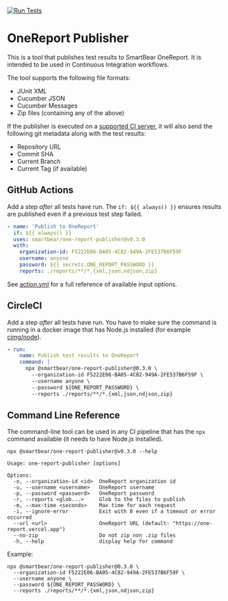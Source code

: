 [![Run Tests](https://github.com/SmartBear/one-report-publisher/actions/workflows/test.yaml/badge.svg)](https://github.com/SmartBear/one-report-publisher/actions/workflows/test.yaml)

# OneReport Publisher

This is a tool that publishes test results to SmartBear OneReport. It is intended to be used in Continuous Integration workflows.

The tool supports the following file formats:

- JUnit XML
- Cucumber JSON
- Cucumber Messages
- Zip files (containing any of the above)

If the publisher is executed on a [supported CI server](https://github.com/cucumber/ci-environment#supported-ci-servers),
it will also send the following git metadata along with the test results:

- Repository URL
- Commit SHA
- Current Branch
- Current Tag (if available)

## GitHub Actions

Add a step _after_ all tests have run. The `if: ${{ always() }}` ensures results are published even if a previous test
step failed.

```yml
- name: 'Publish to OneReport'
  if: ${{ always() }}
  uses: smartbear/one-report-publisher@v0.3.0
  with:
    organization-id: F5222E06-BA05-4C82-949A-2FE537B6F59F
    username: anyone
    password: ${{ secrets.ONE_REPORT_PASSWORD }}
    reports: ./reports/**/*.{xml,json,ndjson,zip}
```

See [action.yml](./action.yml) for a full reference of available input options.

## CircleCI

Add a step _after_ all tests have run. You have to make sure the command is running in a docker image that has Node.js
installed (for example [cimg/node](https://circleci.com/developer/images/image/cimg/node)).

```yml
- run:
    name: Publish test results to OneReport
    command: |
      npx @smartbear/one-report-publisher@0.3.0 \
        --organization-id F5222E06-BA05-4C82-949A-2FE537B6F59F \
        --username anyone \
        --password ${ONE_REPORT_PASSWORD} \
        --reports ./reports/**/*.{xml,json,ndjson,zip}
```

## Command Line Reference

The command-line tool can be used in any CI pipeline that has the `npx` command available (it needs to have Node.js installed).

```
npx @smartbear/one-report-publisher@v0.3.0 --help

Usage: one-report-publisher [options]

Options:
  -o, --organization-id <id>  OneReport organization id
  -u, --username <username>   OneReport username
  -p, --password <password>   OneReport password
  -r, --reports <glob...>     Glob to the files to publish
  -m, --max-time <seconds>    Max time for each request
  -i, --ignore-error          Exit with 0 even if a timeout or error occurred
  --url <url>                 OneReport URL (default: "https://one-report.vercel.app")
  --no-zip                    Do not zip non .zip files
  -h, --help                  display help for command
```

Example:

```
npx @smartbear/one-report-publisher@0.3.0 \
  --organization-id F5222E06-BA05-4C82-949A-2FE537B6F59F \
  --username anyone \
  --password ${ONE_REPORT_PASSWORD} \
  --reports ./reports/**/*.{xml,json,ndjson,zip}
```
